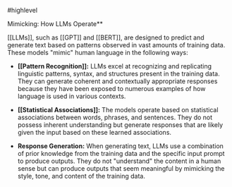 #highlevel 


Mimicking: How LLMs Operate**

[[LLMs]], such as [[GPT]] and [[BERT]], are designed to predict and generate text based on patterns observed in vast amounts of training data. These models "mimic" human language in the following ways:

- **[[Pattern Recognition]]:** LLMs excel at recognizing and replicating linguistic patterns, syntax, and structures present in the training data. They can generate coherent and contextually appropriate responses because they have been exposed to numerous examples of how language is used in various contexts.

- **[[Statistical Associations]]:** The models operate based on statistical associations between words, phrases, and sentences. They do not possess inherent understanding but generate responses that are likely given the input based on these learned associations.

- **Response Generation:** When generating text, LLMs use a combination of prior knowledge from the training data and the specific input prompt to produce outputs. They do not "understand" the content in a human sense but can produce outputs that seem meaningful by mimicking the style, tone, and content of the training data.